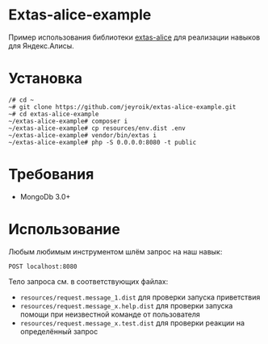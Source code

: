 # Extas-alice-example

Пример использования библиотеки [extas-alice](https://github.com/jeyroik/extas-alice "Перейти к библиотеке extas-alice") для реализации навыков для Яндекс.Алисы.

# Установка

```
/# cd ~
~# git clone https://github.com/jeyroik/extas-alice-example.git
~# cd extas-alice-example
~/extas-alice-example# composer i
~/extas-alice-example# cp resources/env.dist .env
~/extas-alice-example# vendor/bin/extas i
~/extas-alice-example# php -S 0.0.0.0:8080 -t public
```

# Требования

- MongoDb 3.0+

# Использование

Любым любимым инструментом шлём запрос на наш навык:

```POST localhost:8080```

Тело запроса см. в соответствующих файлах:

- `resources/request.message_1.dist` для проверки запуска приветствия
- `resources/request.message_x.help.dist` для проверки запуска помощи при неизвестной команде от пользователя
- `resources/request.message_x.test.dist` для проверки реакции на определённый запрос
